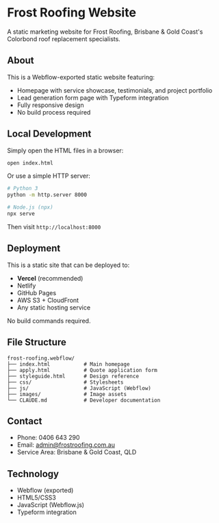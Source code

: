 # Frost Roofing Website

A static marketing website for Frost Roofing, Brisbane & Gold Coast's Colorbond roof replacement specialists.

## About

This is a Webflow-exported static website featuring:
- Homepage with service showcase, testimonials, and project portfolio
- Lead generation form page with Typeform integration
- Fully responsive design
- No build process required

## Local Development

Simply open the HTML files in a browser:
```bash
open index.html
```

Or use a simple HTTP server:
```bash
# Python 3
python -m http.server 8000

# Node.js (npx)
npx serve
```

Then visit `http://localhost:8000`

## Deployment

This is a static site that can be deployed to:
- **Vercel** (recommended)
- Netlify
- GitHub Pages
- AWS S3 + CloudFront
- Any static hosting service

No build commands required.

## File Structure

```
frost-roofing.webflow/
├── index.html           # Main homepage
├── apply.html           # Quote application form
├── styleguide.html      # Design reference
├── css/                 # Stylesheets
├── js/                  # JavaScript (Webflow)
├── images/              # Image assets
└── CLAUDE.md            # Developer documentation
```

## Contact

- Phone: 0406 643 290
- Email: admin@frostroofing.com.au
- Service Area: Brisbane & Gold Coast, QLD

## Technology

- Webflow (exported)
- HTML5/CSS3
- JavaScript (Webflow.js)
- Typeform integration
